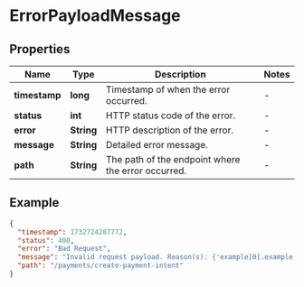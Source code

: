 # ErrorPayloadMessage

## Properties

| Name          | Type       | Description                                        | Notes |
|---------------|------------|----------------------------------------------------|-------|
| **timestamp** | **long**   | Timestamp of when the error occurred.              | -     |
| **status**    | **int**    | HTTP status code of the error.                     | -     |
| **error**     | **String** | HTTP description of the error.                     | -     |
| **message**   | **String** | Detailed error message.                            | -     |
| **path**      | **String** | The path of the endpoint where the error occurred. | -     |

## Example

```json
{
  "timestamp": 1732724287772,
  "status": 400,
  "error": "Bad Request",
  "message": "Invalid request payload. Reason(s): {'example[0].example':'Cannot be null'}",
  "path": "/payments/create-payment-intent"
}
```